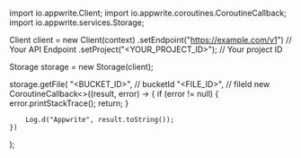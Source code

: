import io.appwrite.Client;
import io.appwrite.coroutines.CoroutineCallback;
import io.appwrite.services.Storage;

Client client = new Client(context)
    .setEndpoint("https://example.com/v1") // Your API Endpoint
    .setProject("<YOUR_PROJECT_ID>"); // Your project ID

Storage storage = new Storage(client);

storage.getFile(
    "<BUCKET_ID>", // bucketId 
    "<FILE_ID>", // fileId 
    new CoroutineCallback<>((result, error) -> {
        if (error != null) {
            error.printStackTrace();
            return;
        }

        Log.d("Appwrite", result.toString());
    })
);

